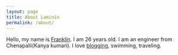 ```yaml
---
layout: page
title: About Laminin
permalink: /about/
---
```


Hello, my name is [Franklin](https://twitter/chenapalliFrank). I am 26 years old. I am an engineer from Chenapalli(Kanya kumari). I love [blogging](http://laminin.github.io/), swimming, traveling.  
